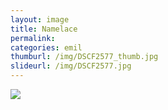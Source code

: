 ```yaml
---
layout: image
title: Namelace
permalink: 
categories: emil
thumburl: /img/DSCF2577_thumb.jpg
slideurl: /img/DSCF2577.jpg
---
```


![](/img/DSCF2577.jpg)


